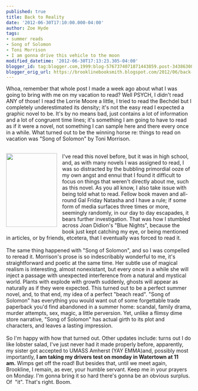```yaml
---
published: true
title: Back to Reality
date: '2012-06-30T17:10:00.000-04:00'
author: Zoe Hyde
tags:
- summer reads
- Song of Solomon
- Toni Morrison
- I am gonna drive this vehicle to the moon
modified_datetime: '2012-06-30T17:13:23.305-04:00'
blogger_id: tag:blogger.com,1999:blog-5767374071871443859.post-3438630882456025089
blogger_orig_url: https://brooklinebooksmith.blogspot.com/2012/06/back-to-reality.html
---
```


Whoa, remember that whole post I made a week ago about what I was going to bring with me on my vacation to read? Well PSYCH, I didn't read ANY of those! I read the Lorrie Moore a little, I tried to read the Bechdel but I completely underestimated its density; it's not the easy read I expected a graphic novel to be. It's by no means bad, just contains a lot of information and a lot of congruent time lines; it's something I am going to have to read as if it were a novel, not something I can sample here and there every once in a while. What turned out to be the winning horse re: things to read on vacation was "Song of Solomon" by Toni Morrison.<br /><br /><div class="separator" style="clear: both; text-align: center;"><a href="https://www.libraries.uc.edu/libraries/arb/archives/morrison-song-of-solomon.jpg" imageanchor="1" style="clear: left; float: left; margin-bottom: 1em; margin-right: 1em;"><img border="0" height="200" src="https://www.libraries.uc.edu/libraries/arb/archives/morrison-song-of-solomon.jpg" width="138" /></a></div>I've read this novel before, but it was in high school, and, as with many novels I was assigned to read, I was so distracted by the bubbling primordial ooze of my own angst and ennui that I found it difficult to focus on things that weren't directly about me, such as this novel. As you all know, I also take issue with being told what to read. Fellow book maven and all-round Gal Friday Natasha and I have a rule; if some form of media surfaces three times or more, seemingly randomly, in our day to day escapades, it bears further investigation. That was how I stumbled across Joan Didion's "Blue Nights", because the book just kept catching my eye, or being mentioned in articles, or by friends, etcetera, that I eventually was forced to read it.<br /><br />The same thing happened with "Song of Solomon", and so I was compelled to reread it. Morrison's prose is so indescribably wonderful to me, it's straightforward and poetic at the same time. Her subtle use of magical realism is interesting, almost nonexistant, but every once in a while she will inject a passage with unexpected interference from a natural and mystical world. Plants with explode with growth suddenly, ghosts will appear as naturally as if they were expected. This turned out to be a perfect summer novel, and, to that end, my idea of a perfect "beach read". "Song of Solomon" has everything you would want out of some forgettable trade paperback you'd find abandoned in a summer home: scandal, family drama, murder attempts, sex, magic, a little perversion. Yet, unlike a flimsy dime store narrative, "Song of Solomon" has actual girth to its plot and characters, and leaves a lasting impression.<br /><br />So I'm happy with how that turned out. Other updates include: turns out I do like lobster salad, I've just never had it made properly before, apparently, my sister got accepted to UMASS Amherst (YAY EMMA)and, possibly most importantly, <b>I am taking my drivers test on monday<i>&nbsp;</i>in Watertown at 11 am.</b>&nbsp;Wimps get off the road! But besides that, u<span style="background-color: white;">ntil we meet again, Brookline, I remain, as ever, your humble servant. Keep me in your prayers on Monday. I'm gonna bring it so hard there's gonna be an obvious surplus. Of &nbsp;"it". That's right. Boom.&nbsp;</span>